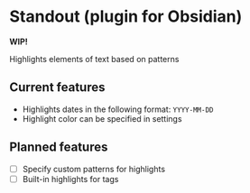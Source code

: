 # Standout (plugin for Obsidian)

**WIP!**

Highlights elements of text based on patterns

## Current features
- Highlights dates in the following format: `YYYY-MM-DD`
- Highlight color can be specified in settings

## Planned features
- [ ] Specify custom patterns for highlights
- [ ] Built-in highlights for tags
